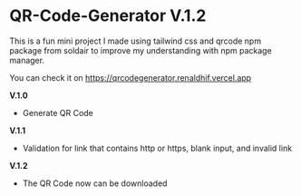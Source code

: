 # QR-Code-Generator **V.1.2**

This is a fun mini project I made using tailwind css and qrcode npm package from soldair to improve my understanding with npm package manager.

You can check it on https://qrcodegenerator.renaldhif.vercel.app

**V.1.0**
- Generate QR Code

**V.1.1**
- Validation for link that contains http or https, blank input, and invalid link 

**V.1.2**
- The QR Code now can be downloaded
